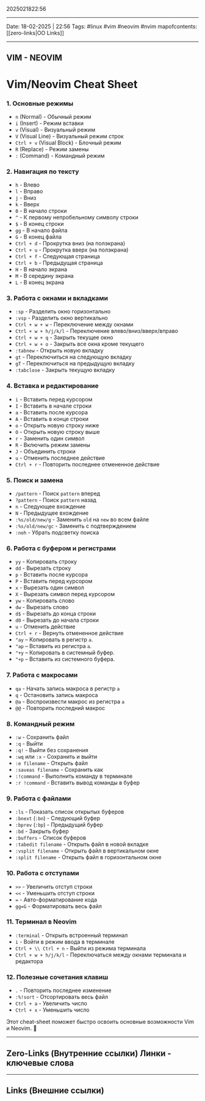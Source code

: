 2025021822:56
___
Date: 18-02-2025 | 22:56
Tags: #linux #vim #neovim #nvim
mapofcontents: [[zero-links|OO Links]]
___
## VIM - NEOVIM

# Vim/Neovim Cheat Sheet

### 1. Основные режимы

- `n` (Normal) - Обычный режим
- `i` (Insert) - Режим вставки
- `v` (Visual) - Визуальный режим
- `V` (Visual Line) - Визуальный режим строк
- `Ctrl + v` (Visual Block) - Блочный режим
- `R` (Replace) - Режим замены
- `:` (Command) - Командный режим

### 2. Навигация по тексту

- `h` - Влево
- `l` - Вправо
- `j` - Вниз
- `k` - Вверх
- `0` - В начало строки
- `^` - К первому непробельному символу строки
- `$` - В конец строки
- `gg` - В начало файла
- `G` - В конец файла
- `Ctrl + d` - Прокрутка вниз (на полэкрана)
- `Ctrl + u` - Прокрутка вверх (на полэкрана)
- `Ctrl + f` - Следующая страница
- `Ctrl + b` - Предыдущая страница
- `H` - В начало экрана
- `M` - В середину экрана
- `L` - В конец экрана

### 3. Работа с окнами и вкладками

- `:sp` - Разделить окно горизонтально
- `:vsp` - Разделить окно вертикально
- `Ctrl + w + w` - Переключение между окнами
- `Ctrl + w + h/j/k/l` - Переключение влево/вниз/вверх/вправо
- `Ctrl + w + q` - Закрыть текущее окно
- `Ctrl + w + o` - Закрыть все окна кроме текущего
- `:tabnew` - Открыть новую вкладку
- `gt` - Переключиться на следующую вкладку
- `gT` - Переключиться на предыдущую вкладку
- `:tabclose` - Закрыть текущую вкладку

### 4. Вставка и редактирование

- `i` - Вставить перед курсором
- `I` - Вставить в начале строки
- `a` - Вставить после курсора
- `A` - Вставить в конце строки
- `o` - Открыть новую строку ниже
- `O` - Открыть новую строку выше
- `r` - Заменить один символ
- `R` - Включить режим замены
- `J` - Объединить строки
- `u` - Отменить последнее действие
- `Ctrl + r` - Повторить последнее отмененное действие

### 5. Поиск и замена

- `/pattern` - Поиск `pattern` вперед
- `?pattern` - Поиск `pattern` назад
- `n` - Следующее вхождение
- `N` - Предыдущее вхождение
- `:%s/old/new/g` - Заменить `old` на `new` во всем файле
- `:%s/old/new/gc` - Заменить с подтверждением
- `:noh` - Убрать подсветку поиска

### 6. Работа с буфером и регистрами

- `yy` - Копировать строку
- `dd` - Вырезать строку
- `p` - Вставить после курсора
- `P` - Вставить перед курсором
- `x` - Вырезать один символ
- `X` - Вырезать символ перед курсором
- `yw` - Копировать слово
- `dw` - Вырезать слово
- `d$` - Вырезать до конца строки
- `d0` - Вырезать до начала строки
- `u` - Отменить действие
- `Ctrl + r` - Вернуть отмененное действие
- `"ay` – Копировать в регистр `a`.
- `"ap` – Вставить из регистра `a`.
- `"+y` – Копировать в системный буфер.
- `"+p` – Вставить из системного буфера.

### 7. Работа с макросами

- `qa` - Начать запись макроса в регистр `a`
- `q` - Остановить запись макроса
- `@a` - Воспроизвести макрос из регистра `a`
- `@@` - Повторить последний макрос

### 8. Командный режим

- `:w` - Сохранить файл
- `:q` - Выйти
- `:q!` - Выйти без сохранения
- `:wq` или `:x` - Сохранить и выйти
- `:e filename` - Открыть файл
- `:saveas filename` - Сохранить как
- `:!command` - Выполнить команду в терминале
- `:r !command` - Вставить вывод команды в буфер

### 9. Работа с файлами

- `:ls` - Показать список открытых буферов
- `:bnext` (`:bn`) - Следующий буфер
- `:bprev` (`:bp`) - Предыдущий буфер
- `:bd` - Закрыть буфер
- `:buffers` - Список буферов
- `:tabedit filename` - Открыть файл в новой вкладке
- `:vsplit filename` - Открыть файл в вертикальном окне
- `:split filename` - Открыть файл в горизонтальном окне

### 10. Работа с отступами

- `>>` - Увеличить отступ строки
- `<<` - Уменьшить отступ строки
- `=` - Авто-форматирование кода
- `gg=G` - Форматировать весь файл

### 11. Терминал в Neovim

- `:terminal` - Открыть встроенный терминал
- `i` - Войти в режим ввода в терминале
- `Ctrl + \\ Ctrl + n` - Выйти из режима терминала
- `Ctrl + w + h/j/k/l` - Переключаться между окнами терминала и редактора

### 12. Полезные сочетания клавиш

- `.` - Повторить последнее изменение
- `:%!sort` - Отсортировать весь файл
- `Ctrl + a` - Увеличить число
- `Ctrl + x` - Уменьшить число

Этот cheat-sheet поможет быстро освоить основные возможности Vim и Neovim. 🚀


-----
**Zero-Links**  (Внутренние ссылки) Линки - ключевые слова
-

------
**Links** (Внешние ссылки)
-
